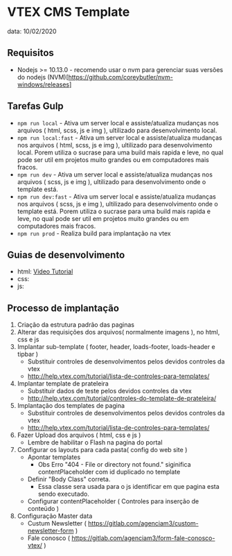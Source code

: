 # VTEX CMS Template

data: 10/02/2020

## Requisitos

-   Nodejs >= 10.13.0 - recomendo usar o nvm para gerenciar suas versões do nodejs (NVM)[https://github.com/coreybutler/nvm-windows/releases]

## Tarefas Gulp

-   `npm run local` - Ativa um server local e assiste/atualiza mudanças nos arquivos ( html, scss, js e img ), ultilizado para desenvolvimento local.
-   `npm run local:fast` - Ativa um server local e assiste/atualiza mudanças nos arquivos ( html, scss, js e img ), ultilizado para desenvolvimento local. Porem utiliza o sucrase para uma build mais rapida e leve, no qual pode ser util em projetos muito grandes ou em computadores mais fracos.
-   `npm run dev` - Ativa um server local e assiste/atualiza mudanças nos arquivos ( scss, js e img ), ultilizado para desenvolvimento onde o template está.
-   `npm run dev:fast` - Ativa um server local e assiste/atualiza mudanças nos arquivos ( scss, js e img ), ultilizado para desenvolvimento onde o template está. Porem utiliza o sucrase para uma build mais rapida e leve, no qual pode ser util em projetos muito grandes ou em computadores mais fracos.
-   `npm run prod` - Realiza build para implantação na vtex

## Guias de desenvolvimento

- html: [Video Tutorial](https://drive.google.com/file/d/1nopiHENo5VRCsOKKihv6pbDOPOo2J2HV/view?usp=sharing)
- css:
- js:

## Processo de implantação

1. Criação da estrutura padrão das paginas
2. Alterar das requisições dos arquivos( normalmente imagens ), no html, css e js
3. Implantar sub-template ( footer, header, loads-footer, loads-header e tipbar )
    - Substituir controles de desenvolvimentos pelos devidos controles da vtex
    - http://help.vtex.com/tutorial/lista-de-controles-para-templates/
4. Implantar template de prateleira
    - Substituir dados de teste pelos devidos controles da vtex
    - http://help.vtex.com/tutorial/controles-do-template-de-prateleira/
5. Implantação dos templates de pagina
    - Substituir controles de desenvolvimentos pelos devidos controles da vtex
    - http://help.vtex.com/tutorial/lista-de-controles-para-templates/
6. Fazer Upload dos arquivos ( html, css e js )
    - Lembre de habilitar o Flash na pagina do portal
7. Configurar os layouts para cada pasta( config do web site )
    - Apontar templates
        - Obs Erro "404 - File or directory not found." siginifica contentPlaceholder com id duplicado no template
    - Definir "Body Class" correta.
        - Essa classe sera usada para o js identificar em que pagina esta sendo executado.
    - Configurar contentPlaceholder ( Controles para inserção de conteúdo )
8. Configuração Master data
    - Custum Newsletter ( https://gitlab.com/agenciam3/custom-newsletter-form )
    - Fale conosco ( https://gitlab.com/agenciam3/form-fale-conosco-vtex/ )

